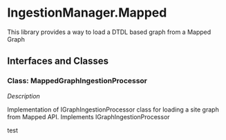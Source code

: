 # IngestionManager.Mapped

This library provides a way to load a DTDL based graph from a Mapped Graph


## Interfaces and Classes

### Class: MappedGraphIngestionProcessor

*Description*

Implementation of IGraphIngestionProcessor class for loading a site graph from Mapped API. Implements IGraphIngestionProcessor

test

